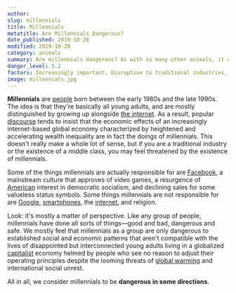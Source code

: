 ```yaml
---
author:
slug: millennials
title: Millennials
metatitle: Are Millennials Dangerous?
date_published: 2019-10-28
modified: 2019-10-28
category: animals
summary: Are millennials dangerous? As with so many other animals, it depends.
danger_level: 5.2
factors: Increasingly important, Disruptive to traditional industries, Generally discontent, Tech-savvy
image: millennials.jpg
---
```


**Millennials** are [people](/animals/people) born between the early 1980s and the late 1990s. The idea is that they're basically all young adults, and are mostly distinguished by growing up alongside [the internet](/ideas/the-internet). As a result, popular [discourse](/ideas/discourse) tends to insist that the economic effects of an increasingly internet-based global economy characterized by heightened and accelerating wealth inequality are in fact the doings of millennials. This doesn't really make a whole lot of sense, but if you are a traditional industry or the existence of a middle class, you may feel threatened by the existence of millennials.

Some of the things millennials are actually responsible for are [Facebook](/ideas/facebook), a mainstream culture that approves of video games, a resurgence of [American](/places/america) interest in democratic socialism, and declining sales for some valueless status symbols. Some things millennials are not responsible for are [Google](/ideas/google), [smartphones](/minerals/phones), the [internet](/ideas/the-internet), and religion.

Look: it's mostly a matter of perspective. Like any group of people, millennials have done all sorts of things—good and bad, dangerous and safe. We mostly feel that millennials as a group are only dangerous to established social and economic patterns that aren't compatible with the lives of disappointed but interconnected young adults living in a globalized [capitalist](/ideas/capitalism) economy helmed by people who see no reason to adjust their operating principles despite the looming threats of [global warming](/activities/global-warming) and international social unrest.

All in all, we consider millennials to be **dangerous in some directions**.
